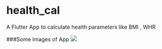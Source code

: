 # health_cal

A Flutter App to calculate health parameters like BMI , WHR 

###Some Images of App
![](https://github.com/Mukund-Tandon/Health-Cal/screenshots/)
